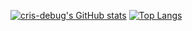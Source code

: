 [![cris-debug's GitHub stats](https://github-readme-stats.vercel.app/api?username=cris-debug&count_private=true&theme=onedark)](https://github.com/cris-debug)
[![Top Langs](https://github-readme-stats.vercel.app/api/top-langs/?username=cris-debug&layout=compact)](https://github.com/cris-debug)
